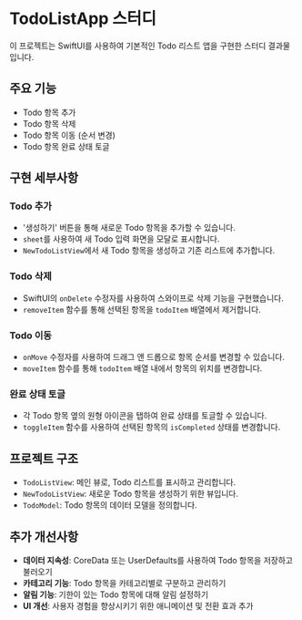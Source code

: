 # TodoListApp 스터디

이 프로젝트는 SwiftUI를 사용하여 기본적인 Todo 리스트 앱을 구현한 스터디 결과물입니다.

## 주요 기능

- Todo 항목 추가
- Todo 항목 삭제
- Todo 항목 이동 (순서 변경)
- Todo 항목 완료 상태 토글

## 구현 세부사항

### Todo 추가
- '생성하기' 버튼을 통해 새로운 Todo 항목을 추가할 수 있습니다.
- `sheet`를 사용하여 새 Todo 입력 화면을 모달로 표시합니다.
- `NewTodoListView`에서 새 Todo 항목을 생성하고 기존 리스트에 추가합니다.

### Todo 삭제
- SwiftUI의 `onDelete` 수정자를 사용하여 스와이프로 삭제 기능을 구현했습니다.
- `removeItem` 함수를 통해 선택된 항목을 `todoItem` 배열에서 제거합니다.

### Todo 이동
- `onMove` 수정자를 사용하여 드래그 앤 드롭으로 항목 순서를 변경할 수 있습니다.
- `moveItem` 함수를 통해 `todoItem` 배열 내에서 항목의 위치를 변경합니다.

### 완료 상태 토글
- 각 Todo 항목 옆의 원형 아이콘을 탭하여 완료 상태를 토글할 수 있습니다.
- `toggleItem` 함수를 사용하여 선택된 항목의 `isCompleted` 상태를 변경합니다.

## 프로젝트 구조

- `TodoListView`: 메인 뷰로, Todo 리스트를 표시하고 관리합니다.
- `NewTodoListView`: 새로운 Todo 항목을 생성하기 위한 뷰입니다.
- `TodoModel`: Todo 항목의 데이터 모델을 정의합니다.

## 추가 개선사항

- **데이터 지속성**: CoreData 또는 UserDefaults를 사용하여 Todo 항목을 저장하고 불러오기
- **카테고리 기능**: Todo 항목을 카테고리별로 구분하고 관리하기
- **알림 기능**: 기한이 있는 Todo 항목에 대해 알림 설정하기
- **UI 개선**: 사용자 경험을 향상시키기 위한 애니메이션 및 전환 효과 추가
